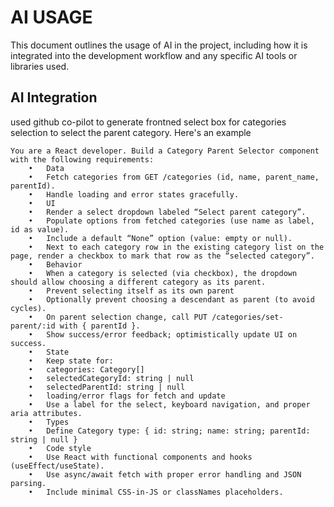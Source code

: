 # AI USAGE

This document outlines the usage of AI in the project, including how it is integrated into the development workflow and any specific AI tools or libraries used.

## AI Integration

used github co-pilot to generate frontned select box for categories selection to select the parent category. Here's an example

```
You are a React developer. Build a Category Parent Selector component with the following requirements:
	•	Data
	•	Fetch categories from GET /categories (id, name, parent_name, parentId).
	•	Handle loading and error states gracefully.
	•	UI
	•	Render a select dropdown labeled “Select parent category”.
	•	Populate options from fetched categories (use name as label, id as value).
	•	Include a default “None” option (value: empty or null).
	•	Next to each category row in the existing category list on the page, render a checkbox to mark that row as the “selected category”.
	•	Behavior
	•	When a category is selected (via checkbox), the dropdown should allow choosing a different category as its parent.
	•	Prevent selecting itself as its own parent
	•	Optionally prevent choosing a descendant as parent (to avoid cycles).
	•	On parent selection change, call PUT /categories/set-parent/:id with { parentId }.
	•	Show success/error feedback; optimistically update UI on success.
	•	State
	•	Keep state for:
	•	categories: Category[]
	•	selectedCategoryId: string | null
	•	selectedParentId: string | null
	•	loading/error flags for fetch and update
	•	Use a label for the select, keyboard navigation, and proper aria attributes.
	•	Types
	•	Define Category type: { id: string; name: string; parentId: string | null }
	•	Code style
	•	Use React with functional components and hooks (useEffect/useState).
	•	Use async/await fetch with proper error handling and JSON parsing.
	•	Include minimal CSS-in-JS or classNames placeholders.
```
